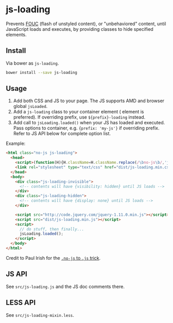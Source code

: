 js-loading
=====================

Prevents [FOUC][fouc] (flash of unstyled content), or "unbehaviored" content,
until JavaScript loads and executes,
by providing classes to hide specified elements.

## Install

Via bower as `js-loading`.

```sh
bower install --save js-loading
```

## Usage

1. Add both CSS and JS to your page. The JS supports AMD and browser global `jsLoaded`.
2. Add a `js-loading` class to your container element
  (<html> element is preferred). If overriding prefix, use `${prefix}-loading` instead.
3. Add call to `jsLoading.loaded()` when your JS has loaded and executed.
  Pass options to container, e.g. `{prefix: 'my-js'}` if overriding prefix.
  Refer to JS API below for complete option list.

Example:

```html
<html class="no-js js-loading">
  <head>
    <script>(function(H){H.className=H.className.replace(/\bno-js\b/,'js')})(document.documentElement)</script>
    <link rel="stylesheet" type="text/css" href="dist/js-loading.min.css" />
  </head>
  <body>
    <div class="js-loading-invisible">
      <!-- contents will have {visibility: hidden} until JS loads -->
    </div>
    <div class="js-loading-hidden">
      <!-- contents will have {display: none} until JS loads -->
    </div>

    <script src="http://code.jquery.com/jquery-1.11.0.min.js"></script>
    <script src="dist/js-loading.min.js"></script>
    <script>
      // do stuff, then finally...
      jsLoading.loaded();
    </script>
  </body>
</html>
```

Credit to Paul Irish for the [`.no-js` to `.js` trick](http://www.paulirish.com/2009/avoiding-the-fouc-v3/).

## JS API

See `src/js-loading.js` and the JS doc comments there.

## LESS API

See `src/js-loading-mixin.less`.

[fouc]: http://en.wikipedia.org/wiki/Flash_of_unstyled_content
